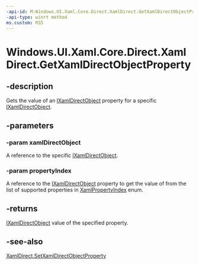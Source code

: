 ```yaml
---
-api-id: M:Windows.UI.Xaml.Core.Direct.XamlDirect.GetXamlDirectObjectProperty(Windows.UI.Xaml.Core.Direct.IXamlDirectObject,Windows.UI.Xaml.Core.Direct.XamlPropertyIndex)
-api-type: winrt method
ms.custom: RS5
---
```


<!-- Method syntax.
public IXamlDirectObject XamlDirect.GetXamlDirectObjectProperty(IXamlDirectObject xamlDirectObject, XamlPropertyIndex propertyIndex)
-->

# Windows.UI.Xaml.Core.Direct.XamlDirect.GetXamlDirectObjectProperty

## -description
Gets the value of an [IXamlDirectObject](ixamldirectobject.md) property for a specific [IXamlDirectObject](ixamldirectobject.md).

## -parameters
### -param xamlDirectObject
A reference to the specific [IXamlDirectObject](ixamldirectobject.md).

### -param propertyIndex
A reference to the [IXamlDirectObject](ixamldirectobject.md) property to get the value of from the list of supported properties in [XamlPropertyIndex](xamlpropertyindex.md) enum.

## -returns
[IXamlDirectObject](ixamldirectobject.md) value of the specified property.

## -see-also
[XamlDirect.SetXamlDirectObjectProperty](xamldirect_setxamldirectobjectproperty_748933589.md)

